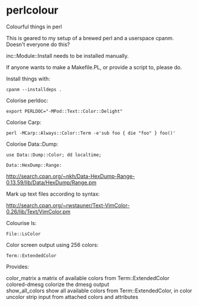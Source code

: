 # perlcolour
Colourful things in perl

This is geared to my setup of a brewed perl and a userspace cpanm. Doesn't
everyone do this?

inc::Module::Install needs to be installed manually.

If anyone wants to make a Makefile.PL, or provide a script to, please do.



Install things with:

`
cpanm --installdeps .
`

Colorise perldoc:

`
export PERLDOC="-MPod::Text::Color::Delight"
`

Colorise Carp:

`
perl -MCarp::Always::Color::Term -e'sub foo { die "foo" } foo()'
`

Colorise Data::Dump:

`
use Data::Dump::Color; dd localtime;
`

`
Data::HexDump::Range:
`

http://search.cpan.org/~nkh/Data-HexDump-Range-0.13.59/lib/Data/HexDump/Range.pm

Mark up text files according to syntax:

http://search.cpan.org/~rwstauner/Text-VimColor-0.26/lib/Text/VimColor.pm

Colourise ls:

`
File::LsColor
`

Color screen output using 256 colors:

`
Term::ExtendedColor
`

Provides:

color_matrix 	a matrix of available colors from Term::ExtendedColor  
colored-dmesg 	colorize the dmesg output  
show_all_colors	show all available colors from Term::ExtendedColor, in color  
uncolor 	strip input from attached colors and attributes  


